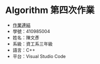 # Algorithm 第四次作業

* [作業連結](<https://github.com/ianian4302/Cpp-learning/tree/main/Algorithm/Algo2023HW4_410985004>)
* 學號：410985004
* 姓名：陳文彥
* 系級：資工系三年級
* 語言：C++
* 平台：Visual Studio Code